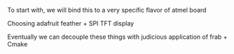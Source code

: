To start with, we will bind this to a very specific flavor of atmel board

Choosing adafruit feather + SPI TFT display

Eventually we can decouple these things with judicious application of frab + Cmake